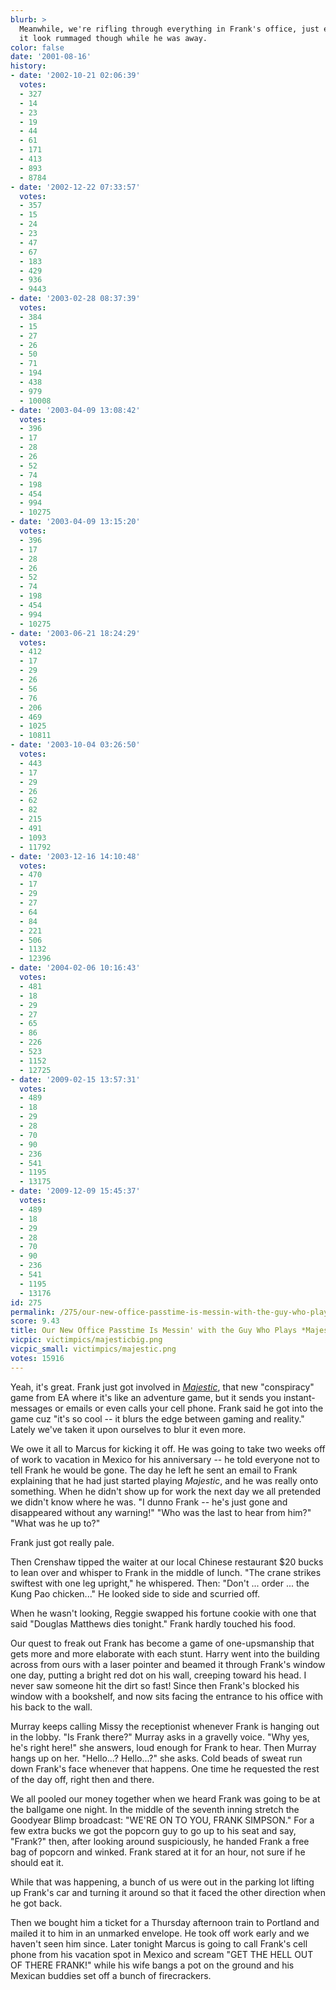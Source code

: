 ```yaml
---
blurb: >
  Meanwhile, we're rifling through everything in Frank's office, just enough to make
  it look rummaged though while he was away.
color: false
date: '2001-08-16'
history:
- date: '2002-10-21 02:06:39'
  votes:
  - 327
  - 14
  - 23
  - 19
  - 44
  - 61
  - 171
  - 413
  - 893
  - 8784
- date: '2002-12-22 07:33:57'
  votes:
  - 357
  - 15
  - 24
  - 23
  - 47
  - 67
  - 183
  - 429
  - 936
  - 9443
- date: '2003-02-28 08:37:39'
  votes:
  - 384
  - 15
  - 27
  - 26
  - 50
  - 71
  - 194
  - 438
  - 979
  - 10008
- date: '2003-04-09 13:08:42'
  votes:
  - 396
  - 17
  - 28
  - 26
  - 52
  - 74
  - 198
  - 454
  - 994
  - 10275
- date: '2003-04-09 13:15:20'
  votes:
  - 396
  - 17
  - 28
  - 26
  - 52
  - 74
  - 198
  - 454
  - 994
  - 10275
- date: '2003-06-21 18:24:29'
  votes:
  - 412
  - 17
  - 29
  - 26
  - 56
  - 76
  - 206
  - 469
  - 1025
  - 10811
- date: '2003-10-04 03:26:50'
  votes:
  - 443
  - 17
  - 29
  - 26
  - 62
  - 82
  - 215
  - 491
  - 1093
  - 11792
- date: '2003-12-16 14:10:48'
  votes:
  - 470
  - 17
  - 29
  - 27
  - 64
  - 84
  - 221
  - 506
  - 1132
  - 12396
- date: '2004-02-06 10:16:43'
  votes:
  - 481
  - 18
  - 29
  - 27
  - 65
  - 86
  - 226
  - 523
  - 1152
  - 12725
- date: '2009-02-15 13:57:31'
  votes:
  - 489
  - 18
  - 29
  - 28
  - 70
  - 90
  - 236
  - 541
  - 1195
  - 13175
- date: '2009-12-09 15:45:37'
  votes:
  - 489
  - 18
  - 29
  - 28
  - 70
  - 90
  - 236
  - 541
  - 1195
  - 13176
id: 275
permalink: /275/our-new-office-passtime-is-messin-with-the-guy-who-plays-majestic/
score: 9.43
title: Our New Office Passtime Is Messin' with the Guy Who Plays *Majestic*
vicpic: victimpics/majesticbig.png
vicpic_small: victimpics/majestic.png
votes: 15916
---
```


Yeah, it's great. Frank just got involved in
[*Majestic*](https://web.archive.org/web/20010816000000/http://www.gamespy.com/e3/maj/),
that new "conspiracy" game from EA where it's like an adventure game,
but it sends you instant-messages or emails or even calls your cell
phone. Frank said he got into the game cuz "it's so cool -- it blurs the
edge between gaming and reality." Lately we've taken it upon ourselves
to blur it even more.

We owe it all to Marcus for kicking it off. He was going to take two
weeks off of work to vacation in Mexico for his anniversary -- he told
everyone not to tell Frank he would be gone. The day he left he sent an
email to Frank explaining that he had just started playing *Majestic*,
and he was really onto something. When he didn't show up for work the
next day we all pretended we didn't know where he was. "I dunno Frank --
he's just gone and disappeared without any warning!" "Who was the last
to hear from him?" "What was he up to?"

Frank just got really pale.

Then Crenshaw tipped the waiter at our local Chinese restaurant $20
bucks to lean over and whisper to Frank in the middle of lunch. "The
crane strikes swiftest with one leg upright," he whispered. Then: "Don't
... order ... the Kung Pao chicken..." He looked side to side and
scurried off.

When he wasn't looking, Reggie swapped his fortune cookie with one that
said "Douglas Matthews dies tonight." Frank hardly touched his food.

Our quest to freak out Frank has become a game of one-upsmanship that
gets more and more elaborate with each stunt. Harry went into the
building across from ours with a laser pointer and beamed it through
Frank's window one day, putting a bright red dot on his wall, creeping
toward his head. I never saw someone hit the dirt so fast! Since then
Frank's blocked his window with a bookshelf, and now sits facing the
entrance to his office with his back to the wall.

Murray keeps calling Missy the receptionist whenever Frank is hanging
out in the lobby. "Is Frank there?" Murray asks in a gravelly voice.
"Why yes, he's right here!" she answers, loud enough for Frank to hear.
Then Murray hangs up on her. "Hello...? Hello...?" she asks. Cold beads
of sweat run down Frank's face whenever that happens. One time he
requested the rest of the day off, right then and there.

We all pooled our money together when we heard Frank was going to be at
the ballgame one night. In the middle of the seventh inning stretch the
Goodyear Blimp broadcast: "WE'RE ON TO YOU, FRANK SIMPSON." For a few
extra bucks we got the popcorn guy to go up to his seat and say,
"Frank?" then, after looking around suspiciously, he handed Frank a free
bag of popcorn and winked. Frank stared at it for an hour, not sure if
he should eat it.

While that was happening, a bunch of us were out in the parking lot
lifting up Frank's car and turning it around so that it faced the other
direction when he got back.

Then we bought him a ticket for a Thursday afternoon train to Portland
and mailed it to him in an unmarked envelope. He took off work early and
we haven't seen him since. Later tonight Marcus is going to call Frank's
cell phone from his vacation spot in Mexico and scream "GET THE HELL OUT
OF THERE FRANK!" while his wife bangs a pot on the ground and his
Mexican buddies set off a bunch of firecrackers.